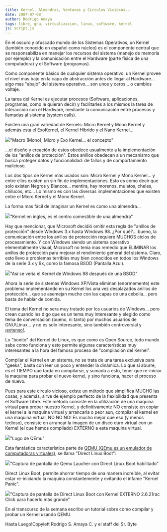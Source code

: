 ```yaml
---
title: Kernel, Almendras, Ventanas y Circulos Viciosos...
date: 2007-07-08
author: Rodrigo Amaya
tags: libre, gnu, virtualizacion, linux, software, kernel
js: script.js
---
```


En el oscuro y ofuscado mundo de los Sistemas Operativos, un Kernel
      (también conocido en español como núcleo) es el componente central que se responsabiliza en
      manejar los recursos del sistema (manejo de memoria por ejemplo) y la comunicación entre el
      Hardware (parte física de una computadora) y el Software (programas).

Como componente básico de cualquier sistema operativo, un Kernel provee el nivel mas bajo
      en la capa de abstracción antes de llegar al Hardware... algo mas "abajo" del sistema
      operativo... son unos y ceros... o cambios voltaje.

La tarea del Kernel
      es ejecutar procesos (Software, aplicaciones, programas, como le quieran decir) y facilitarles
      a los mismos la tarea de interacción con el Hardware, mediante la comunicación entre procesos
      y llamadas al sistema (system calls).

Existen una gran variedad de
      Kernels: Micro Kernel y Mono Kernel y además esta el ExoKernel, el Kernel Híbrido y el Nano
      Kernel...

[![](http://bp3.blogger.com/_ayvorITawE4/RpJTN1X49XI/AAAAAAAAAYY/KiFx4OD18RE/s400/kernel.jpg)](http://bp3.blogger.com/_ayvorITawE4/RpJTN1X49XI/AAAAAAAAAYY/KiFx4OD18RE/s1600-h/kernel.jpg)"Macro (Mono), Micro y Exo
      Kernel... el concepto"

...el
      diseño y creación de estos obedece usualmente a la implementación de los "anillos de
      protección". Estos anillos obedecen a un mecanismo que busca proteger datos y funcionalidad:
      de fallos y de comportamiento malicioso.

Los dos tipos de Kernel más
      usados son: Micro Kernel y Mono Kernel... y entre ellos existen un sin fin de
      implementaciones. Esto es como decir que solo existen Negros y Blancos... mentira, hay
      morenos, mulatos, cheles, chilucos, etc... Lo mismo es con las diversas implementaciones que
      existen entre el Micro Kernel y el Mono Kernel.

La forma mas fácil de
      imaginar un Kernel es como una almendra...

[![](http://bp2.blogger.com/_ayvorITawE4/RpJHDlX49SI/AAAAAAAAAXw/jB-Si-zZrJE/s400/almendras.jpg)](http://bp2.blogger.com/_ayvorITawE4/RpJHDlX49SI/AAAAAAAAAXw/jB-Si-zZrJE/s1600-h/almendras.jpg)"Kernel en ingles, es el
      centro comestible de una almendra"

Hay que mencionar, que Microsoft decidió omitir esta regla de "anillos de protección"
      desde Windows 3.x hasta Windows 98. ¿Por qué?... bueno, la comunicación entre los anillos de
      protección requiere MUCHOS ciclos de procesamiento. Y con Windows siendo un sistema operativo
      elementalmente visual, Microsoft no tenia
      mas remedio que ELIMINAR los anillos de protección para mejorar el rendimiento general del
      sistema. Claro, esto llevo a problemas terribles muy bien conocidos en todos los Windows de la
      serie 3.x y 9x, como la famosa BSOD (Pantalla Azul).

[![](http://bp0.blogger.com/_ayvorITawE4/RpJHJFX49TI/AAAAAAAAAX4/2C2NNCbJ57Q/s400/kernelwin98.jpg)](http://bp0.blogger.com/_ayvorITawE4/RpJHJFX49TI/AAAAAAAAAX4/2C2NNCbJ57Q/s1600-h/kernelwin98.jpg)"Así se vería el Kernel de
      Windows 98 después de una BSOD"

Ahora la
      serie de sistemas Windows XP/Vista eliminan (enormemente) este problema implementando en su
      Kernel los una vez desplazados anillos de protección... que se asemejan mucho con las capas de
      una cebolla... pero basta de hablar de comida.

El tema del Kernel no
      sera muy tratado por los usuarios de Windows... pero crean cuando les digo que es un tema muy
      interesante y elegido como tema de conversación (bueno, ni tanto) por muchos usuarios de
      GNU\Linux... y no es solo interesante, sino también controversial y [¡extenso!](http://en.wikipedia.org/wiki/Image:Unix-history.svg).

Lo "bonito" del Kernel de
      Linux, es que como es Open Source, todo mundo sabe como funciona y esto permite algunas
      características muy interesantes a la hora del famoso proceso de "compilación del
      Kernel".

Compilar el Kernel en un sistema, no se trata de una tarea
      exclusiva para "geeks", basta con leer un poco y entender la dinámica. Lo que si aburre, es el
      TIEMPO que tarda en compilarse, y sumado a esto, tener que re-iniciar la maquina para probar
      el nuevo kernel, y sino funciona, hacer el proceso de nuevo.

Pues para
      este circulo vicioso, existe un método que simplifica MUCHO las cosas, y además, sirve de
      ejemplo perfecto de la flexibilidad que presenta el Software Libre.
Este método
      consiste en la utilización de una maquina virtual para probar nuestro Kernel, y
      definitivamente NO consiste en copiar el kernel a la maquina virtual y arrancarla o peor aun,
      compilar el kernel en una maquina virtual, NO NO NO!
Es mucho mejor que eso (y
      menos tedioso), consiste en arrancar la imagen de un disco duro virtual con un Kernel (el que
      hemos compilado) EXTERNO a esta maquina virtual.

[![](http://bp2.blogger.com/_ayvorITawE4/RpJO_lX49WI/AAAAAAAAAYQ/1BVmDQ3g530/s400/qemu-logo.png)](http://bp2.blogger.com/_ayvorITawE4/RpJO_lX49WI/AAAAAAAAAYQ/1BVmDQ3g530/s1600-h/qemu-logo.png)"Logo de
      QEmu"

Esta fantástica
      característica parte de [QEMU (QEmu es un emulador de computadoras virtuales)](http://fabrice.bellard.free.fr/qemu/), se llama "Direct Linux Boot":

[![](http://bp2.blogger.com/_ayvorITawE4/RpJLvlX49UI/AAAAAAAAAYA/7fgT_RPSTSM/s400/linuxboot.png)](http://bp2.blogger.com/_ayvorITawE4/RpJLvlX49UI/AAAAAAAAAYA/7fgT_RPSTSM/s1600-h/linuxboot.png)"Captura de pantalla de Qemu
      Laucher con Direct Linux Boot habilitado"

Direct Linux Boot, permite ahorrar tiempo de una manera increíble, al evitar estar
      re-iniciando la maquina constantemente y evitando el infame "Kernel Panic".

[![](http://bp2.blogger.com/_ayvorITawE4/RpJMRlX49VI/AAAAAAAAAYI/PYIEc1YPXgw/s400/instant%C3%A1nea1.png)](http://bp2.blogger.com/_ayvorITawE4/RpJMRlX49VI/AAAAAAAAAYI/PYIEc1YPXgw/s1600-h/instant%C3%A1nea1.png)"Captura de pantalla de
      Direct Linux Boot con Kernel EXTERNO 2.6.21rac
Click para hacerlo más
      grande"

En el transcurso de la semana escribo
      un tutorial sobre como compilar y probar un Kernel usando QEMU.

Hasta
      Luego!Copyleft Rodrigo S. Amaya C. y el staff del Sr.
      Byte